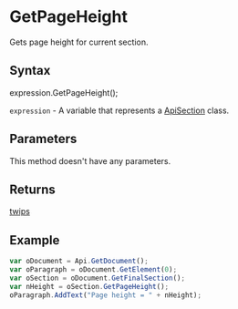 # GetPageHeight

Gets page height for current section.

## Syntax

expression.GetPageHeight();

`expression` - A variable that represents a [ApiSection](../ApiSection.md) class.

## Parameters

This method doesn't have any parameters.

## Returns

[twips](../../Enumeration/twips.md)

## Example



```javascript
var oDocument = Api.GetDocument();
var oParagraph = oDocument.GetElement(0);
var oSection = oDocument.GetFinalSection();
var nHeight = oSection.GetPageHeight();
oParagraph.AddText("Page height = " + nHeight);
```
